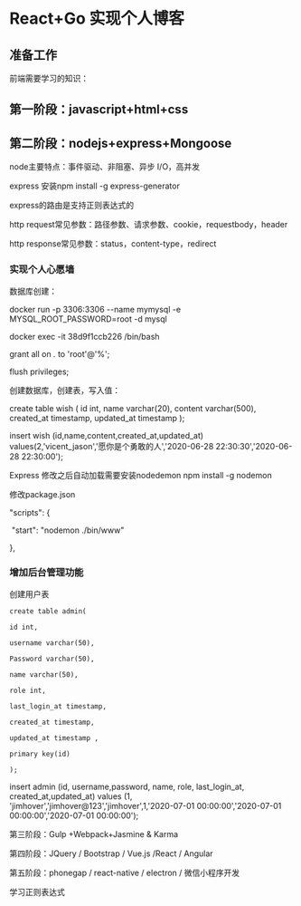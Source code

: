 # React+Go 实现个人博客

## 准备工作

前端需要学习的知识：

## 第一阶段：javascript+html+css

## 第二阶段：nodejs+express+Mongoose 

node主要特点：事件驱动、非阻塞、异步 I/O，高并发

express 安装npm install -g express-generator

express的路由是支持正则表达式的

http request常见参数：路径参数、请求参数、cookie，requestbody，header

http response常见参数：status，content-type，redirect

### 实现个人心愿墙

数据库创建：

docker run -p 3306:3306 --name mymysql -e MYSQL_ROOT_PASSWORD=root -d mysql

docker exec -it 38d9f1ccb226 /bin/bash

grant all on *.* to 'root'@'%';

flush privileges;



创建数据库，创建表，写入值：

create table wish
(
id int,
name varchar(20),
content varchar(500),
created_at timestamp,
updated_at timestamp
);

insert wish (id,name,content,created_at,updated_at) values(2,'vicent_jason','愿你是个勇敢的人','2020-06-28 22:30:30','2020-06-28 22:30:00');



Express 修改之后自动加载需要安装nodedemon npm install -g nodemon

修改package.json 

"scripts": {

​    "start": "nodemon ./bin/www"

  },



### 增加后台管理功能

创建用户表

```
create table admin(

id int,

username varchar(50),

Password varchar(50),

name varchar(50),

role int,

last_login_at timestamp,

created_at timestamp,

updated_at timestamp ,

primary key(id)

);
```

insert admin (id, username,password, name, role, last_login_at, created_at,updated_at) values (1, 'jimhover','jimhover@123','jimhover',1,'2020-07-01 00:00:00','2020-07-01 00:00:00','2020-07-01 00:00:00');



第三阶段：Gulp +Webpack+Jasmine & Karma

第四阶段：JQuery / Bootstrap / Vue.js /React / Angular

第五阶段：phonegap / react-native / electron / 微信小程序开发

学习正则表达式











